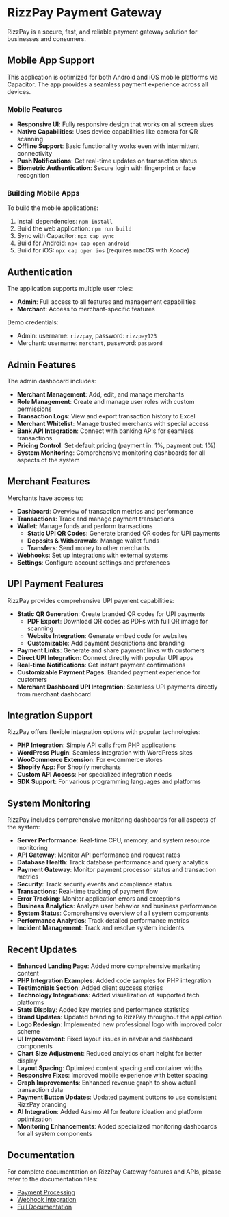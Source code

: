 
# RizzPay Payment Gateway

RizzPay is a secure, fast, and reliable payment gateway solution for businesses and consumers.

## Mobile App Support

This application is optimized for both Android and iOS mobile platforms via Capacitor. The app provides a seamless payment experience across all devices.

### Mobile Features

- **Responsive UI**: Fully responsive design that works on all screen sizes
- **Native Capabilities**: Uses device capabilities like camera for QR scanning
- **Offline Support**: Basic functionality works even with intermittent connectivity
- **Push Notifications**: Get real-time updates on transaction status
- **Biometric Authentication**: Secure login with fingerprint or face recognition

### Building Mobile Apps

To build the mobile applications:

1. Install dependencies: `npm install`
2. Build the web application: `npm run build`
3. Sync with Capacitor: `npx cap sync`
4. Build for Android: `npx cap open android`
5. Build for iOS: `npx cap open ios` (requires macOS with Xcode)

## Authentication

The application supports multiple user roles:

- **Admin**: Full access to all features and management capabilities
- **Merchant**: Access to merchant-specific features

Demo credentials:
- Admin: username: `rizzpay`, password: `rizzpay123`
- Merchant: username: `merchant`, password: `password`

## Admin Features

The admin dashboard includes:

- **Merchant Management**: Add, edit, and manage merchants
- **Role Management**: Create and manage user roles with custom permissions
- **Transaction Logs**: View and export transaction history to Excel
- **Merchant Whitelist**: Manage trusted merchants with special access
- **Bank API Integration**: Connect with banking APIs for seamless transactions
- **Pricing Control**: Set default pricing (payment in: 1%, payment out: 1%)
- **System Monitoring**: Comprehensive monitoring dashboards for all aspects of the system

## Merchant Features

Merchants have access to:

- **Dashboard**: Overview of transaction metrics and performance
- **Transactions**: Track and manage payment transactions
- **Wallet**: Manage funds and perform transactions
  - **Static UPI QR Codes**: Generate branded QR codes for UPI payments
  - **Deposits & Withdrawals**: Manage wallet funds
  - **Transfers**: Send money to other merchants
- **Webhooks**: Set up integrations with external systems
- **Settings**: Configure account settings and preferences

## UPI Payment Features

RizzPay provides comprehensive UPI payment capabilities:

- **Static QR Generation**: Create branded QR codes for UPI payments
  - **PDF Export**: Download QR codes as PDFs with full QR image for scanning
  - **Website Integration**: Generate embed code for websites
  - **Customizable**: Add payment descriptions and branding
- **Payment Links**: Generate and share payment links with customers
- **Direct UPI Integration**: Connect directly with popular UPI apps
- **Real-time Notifications**: Get instant payment confirmations
- **Customizable Payment Pages**: Branded payment experience for customers
- **Merchant Dashboard UPI Integration**: Seamless UPI payments directly from merchant dashboard

## Integration Support

RizzPay offers flexible integration options with popular technologies:

- **PHP Integration**: Simple API calls from PHP applications
- **WordPress Plugin**: Seamless integration with WordPress sites
- **WooCommerce Extension**: For e-commerce stores
- **Shopify App**: For Shopify merchants
- **Custom API Access**: For specialized integration needs
- **SDK Support**: For various programming languages and platforms

## System Monitoring

RizzPay includes comprehensive monitoring dashboards for all aspects of the system:

- **Server Performance**: Real-time CPU, memory, and system resource monitoring
- **API Gateway**: Monitor API performance and request rates
- **Database Health**: Track database performance and query analytics
- **Payment Gateway**: Monitor payment processor status and transaction metrics
- **Security**: Track security events and compliance status
- **Transactions**: Real-time tracking of payment flow
- **Error Tracking**: Monitor application errors and exceptions
- **Business Analytics**: Analyze user behavior and business performance
- **System Status**: Comprehensive overview of all system components
- **Performance Analytics**: Track detailed performance metrics
- **Incident Management**: Track and resolve system incidents

## Recent Updates

- **Enhanced Landing Page**: Added more comprehensive marketing content
- **PHP Integration Examples**: Added code samples for PHP integration
- **Testimonials Section**: Added client success stories
- **Technology Integrations**: Added visualization of supported tech platforms
- **Stats Display**: Added key metrics and performance statistics
- **Brand Updates**: Updated branding to RizzPay throughout the application
- **Logo Redesign**: Implemented new professional logo with improved color scheme
- **UI Improvement**: Fixed layout issues in navbar and dashboard components
- **Chart Size Adjustment**: Reduced analytics chart height for better display
- **Layout Spacing**: Optimized content spacing and container widths
- **Responsive Fixes**: Improved mobile experience with better spacing
- **Graph Improvements**: Enhanced revenue graph to show actual transaction data
- **Payment Button Updates**: Updated payment buttons to use consistent RizzPay branding
- **AI Integration**: Added Aasimo AI for feature ideation and platform optimization
- **Monitoring Enhancements**: Added specialized monitoring dashboards for all system components

## Documentation

For complete documentation on RizzPay Gateway features and APIs, please refer to the documentation files:

- [Payment Processing](PAYMENT_README.md)
- [Webhook Integration](WEBHOOK_README.md)
- [Full Documentation](RIZZPAY_DOCUMENTATION.md)
